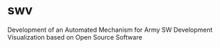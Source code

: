 # swv
Development of an Automated Mechanism for Army SW Development Visualization based on Open Source Software
